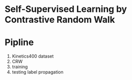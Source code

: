 # Self-Supervised Learning by Contrastive Random Walk

# Pipline
1. Kinetics400 dataset
2. CRW
3. training
4. testing label propagation
